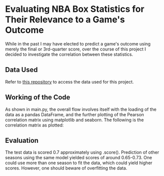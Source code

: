 # Evaluating NBA Box Statistics for Their Relevance to a Game's Outcome
While in the past I may have elected to predict a game's outcome using merely the final or 3rd-quarter score, over the course of this project I decided to investigate the correlation between these statistics. 
## Data Used
Refer to [this repository](https://github.com/Nathanlauga/nba-predictor) to access the data used for this project. 
## Working of the Code
As shown in main.py, the overall flow involves itself with the loading of the data as a pandas DataFrame, and the further plotting of the Pearson correlation matrix using matplotlib and seaborn. The following is the correlation matrix as plotted: 

## Evaluation 
The test data is scored 0.7 approximately using .score(). Prediction of other seasons using the same model yielded scores of around 0.65-0.73. One could use more 
than one season to fit the data, which could yield higher scores. However, one should beware of overfitting the data.
